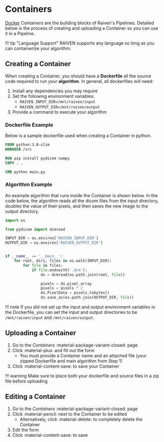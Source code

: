 # Containers
[Docker](https://docker.com/) Containers are the building blocks of Raiven's Pipelines. Detailed below is the process of creating and uploading a Container
so you can use it in a Pipeline.

!!! tip "Language Support"
    RAIVEN supports any language so long as you can containerize your algorithm.

## Creating a Container
When creating a Container, you should have a **Dockerfile** all the source code required to run your **algorithm**. In general,
all dockerfiles will need:

1. Install any dependencies you may require
2. Set the following environment variables:
    - `RAIVEN_INPUT_DIR=/mnt/raiven/input`
    - `RAIVEN_OUTPUT_DIR=/mnt/raiven/output`
3. Provide a command to execute your algorithm


### Dockerfile Example
Below is a sample dockerfile used when creating a Container in python.
```dockerfile
FROM python:3.8-slim
WORKDIR /src

RUN pip install pydicom numpy
COPY . .

CMD python main.py
```

### Algorithm Example

An example algorithm that runs inside the Container is shown below. In the code below, the algorithm reads all the dicom 
files from the input directory, doubles the value of their pixels, and then saves the new image to the output directory.
```python
import os

from pydicom import dcmread

INPUT_DIR = os.environ['RAIVEN_INPUT_DIR']
OUTPUT_DIR = os.environ['RAIVEN_OUTPUT_DIR']


if __name__ == '__main__':
    for root, dirs, files in os.walk(INPUT_DIR):
        for file in files:
            if file.endswith('.dcm'):
                ds = dcmread(os.path.join(root, file))

                pixels = ds.pixel_array
                pixels = pixels * 2
                ds.PixelData = pixels.tobytes()
                ds.save_as(os.path.join(OUTPUT_DIR, file))
```

!!! note
    If you did not set up the input and output environment variables in the Dockerfile, you can set the 
    input and output directories to be `/mnt/raiven/input` and `/mnt/raiven/output`.


## Uploading a Container

1. Go to the _Containers_ :material-package-variant-closed: page
2. Click :material-plus: and fill out the form
    * You must provide a Container name and an attached file (your zipped Dockerfile and main algorithm from Step 1)
3. Click :material-content-save: to save your Container

!!! warning
    Make sure to place both your dockerfile and source files in a zip file before uploading

## Editing a Container

1. Go to the _Containers_ :material-package-variant-closed: page
2. Click :material-pencil: next to the Container to be edited
    * Alternatively, click :material-delete: to completely delete the Container
3. Edit the form
4. Click :material-content-save: to save 
